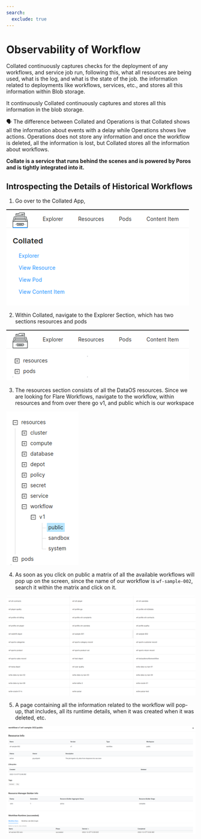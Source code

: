 ```yaml
---
search:
  exclude: true
---
```




# Observability of Workflow


Collated continuously captures checks for the deployment of any workflows, and service job run, following this, what all resources are being used, what is the log, and what is the state of the job. the information related to deployments like workflows, services, etc., and stores all this information within Blob storage.

 It continuously  Collated continuously captures and stores all this information in the blob storage.

<aside class="callout">
🗣️ The difference between Collated and Operations is that Collated shows all the information about events with a delay while Operations shows live actions. Operations does not store any information and once the workflow is deleted, all the information is lost, but Collated stores all the information about workflows.

</aside>

**Collate is a service that runs behind the scenes and is powered by Poros and is tightly integrated into it.** 

## Introspecting the Details of Historical Workflows

1. Go over to the Collated App, 

![Untitled](/resources/stacks/flare/optimizations/observability_of_workflow/untitled.png)

2. Within Collated, navigate to the Explorer Section, which has two sections resources and pods

![Untitled](/resources/stacks/flare/optimizations/observability_of_workflow/untitled_1.png)

3. The resources section consists of all the DataOS resources. Since we are looking for Flare Workflows, navigate to the workflow, within resources and from over there go v1, and public which is our workspace

![Untitled](/resources/stacks/flare/optimizations/observability_of_workflow/untitled_2.png)

4. As soon as you click on public a matrix of all the available workflows will pop up on the screen, since the name of our workflow is `wf-sample-002`, search it within the matrix and click on it.

![Untitled](/resources/stacks/flare/optimizations/observability_of_workflow/untitled_3.png)

5. A page containing all the information related to the workflow will pop-up, that includes, all its runtime details, when it was created when it was deleted, etc. 

![Untitled](/resources/stacks/flare/optimizations/observability_of_workflow/untitled_4.png)